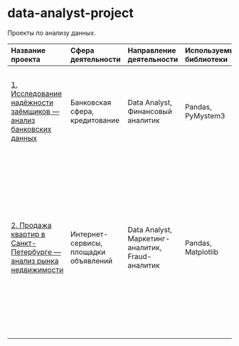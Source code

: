 # data-analyst-project
Проекты по анализу данных.

| Название проекта | Сфера деятельности | Направление деятельности | Используемые библиотеки | Описание | 
| :-------------------- | :-------------------- | :-------------------- | :-------------------- | :-------------------- |
|[1. Исследование надёжности заёмщиков — анализ банковских данных](credit_scoring/credit_scoring.ipynb)| Банковская сфера, кредитование | Data Analyst, Финансовый аналитик | Pandas, PyMystem3 | На основе статистики о платёжеспособности клиентов исследовать влияет ли семейное положение и количество детей клиента на факт возврата кредита в срок. |
|[2. Продажа квартир в Санкт-Петербурге — анализ рынка недвижимости](credit_scoring/credit_scoring.ipynb)| Интернет-сервисы, площадки объявлений | Data Analyst, Маркетинг-аналитик, Fraud-аналитик | Pandas, Matplotlib | На основе данных сервиса Яндекс.Недвижимость определена рыночная стоимость объектов недвижимости разного типа, типичные параметры квартир, в зависимости от удаленности от центра. Проведена предобработка данных. Добавлены новые данные. Построены гистограммы, боксплоты, диаграммы рассеивания. |
